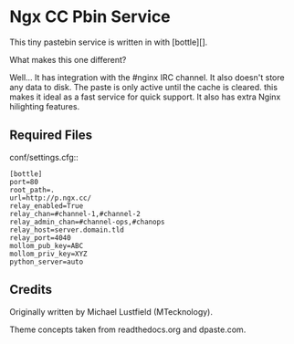 # Ngx CC Pbin Service

This tiny pastebin service is written in with [bottle][].

What makes this one different?

Well... It has integration with the #nginx IRC channel. It also doesn't store
any data to disk. The paste is only active until the cache is cleared. this
makes it ideal as a fast service for quick support. It also has extra Nginx
hilighting features.

Required Files
--------------

conf/settings.cfg::

    [bottle]
    port=80
    root_path=.
    url=http://p.ngx.cc/
    relay_enabled=True
    relay_chan=#channel-1,#channel-2
    relay_admin_chan=#channel-ops,#chanops
    relay_host=server.domain.tld
    relay_port=4040
    mollom_pub_key=ABC
    mollom_priv_key=XYZ
    python_server=auto

Credits
-------

Originally written by Michael Lustfield (MTecknology).

Theme concepts taken from readthedocs.org and dpaste.com.
